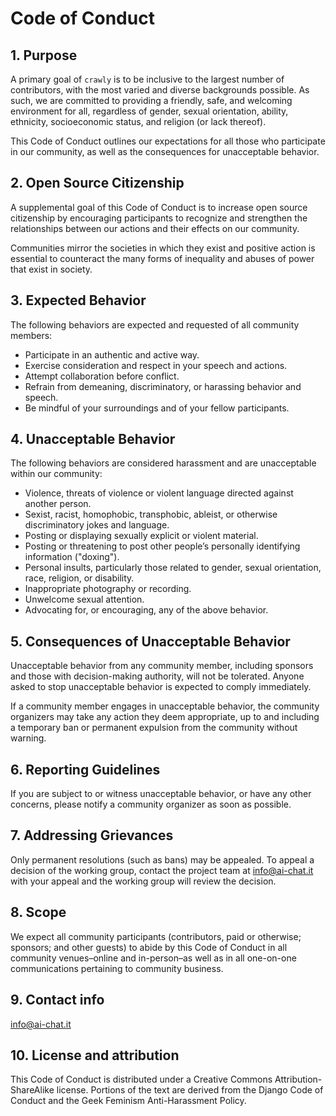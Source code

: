 # Code of Conduct

## 1. Purpose

A primary goal of `crawly` is to be inclusive to the largest number of contributors, with the most varied and diverse
backgrounds possible. As such, we are committed to providing a friendly, safe, and welcoming environment for all,
regardless of gender, sexual orientation, ability, ethnicity, socioeconomic status, and religion (or lack thereof).

This Code of Conduct outlines our expectations for all those who participate in our community, as well as the
consequences for unacceptable behavior.

## 2. Open Source Citizenship

A supplemental goal of this Code of Conduct is to increase open source citizenship by encouraging participants to
recognize and strengthen the relationships between our actions and their effects on our community.

Communities mirror the societies in which they exist and positive action is essential to counteract the many forms of
inequality and abuses of power that exist in society.

## 3. Expected Behavior

The following behaviors are expected and requested of all community members:

- Participate in an authentic and active way.
- Exercise consideration and respect in your speech and actions.
- Attempt collaboration before conflict.
- Refrain from demeaning, discriminatory, or harassing behavior and speech.
- Be mindful of your surroundings and of your fellow participants.

## 4. Unacceptable Behavior

The following behaviors are considered harassment and are unacceptable within our community:

- Violence, threats of violence or violent language directed against another person.
- Sexist, racist, homophobic, transphobic, ableist, or otherwise discriminatory jokes and language.
- Posting or displaying sexually explicit or violent material.
- Posting or threatening to post other people’s personally identifying information ("doxing").
- Personal insults, particularly those related to gender, sexual orientation, race, religion, or disability.
- Inappropriate photography or recording.
- Unwelcome sexual attention.
- Advocating for, or encouraging, any of the above behavior.

## 5. Consequences of Unacceptable Behavior

Unacceptable behavior from any community member, including sponsors and those with decision-making authority, will not
be tolerated. Anyone asked to stop unacceptable behavior is expected to comply immediately.

If a community member engages in unacceptable behavior, the community organizers may take any action they deem
appropriate, up to and including a temporary ban or permanent expulsion from the community without warning.

## 6. Reporting Guidelines

If you are subject to or witness unacceptable behavior, or have any other concerns, please notify a community organizer
as soon as possible.

## 7. Addressing Grievances

Only permanent resolutions (such as bans) may be appealed. To appeal a decision of the working group, contact the
project team at [info@ai-chat.it](mailto:info@ai-chat.it) with your appeal and the working group will review the
decision.

## 8. Scope

We expect all community participants (contributors, paid or otherwise; sponsors; and other guests) to abide by this Code
of Conduct in all community venues–online and in-person–as well as in all one-on-one communications pertaining to
community business.

## 9. Contact info

[info@ai-chat.it](mailto:info@ai-chat.it)

## 10. License and attribution

This Code of Conduct is distributed under a Creative Commons Attribution-ShareAlike license. Portions of the text are
derived from the Django Code of Conduct and the Geek Feminism Anti-Harassment Policy.
